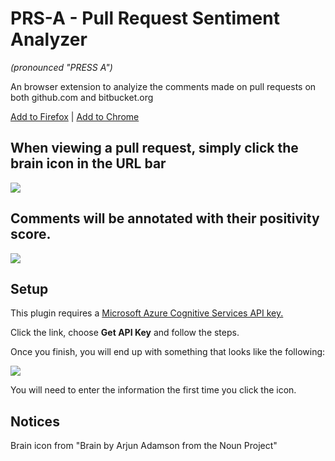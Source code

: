 PRS-A - Pull Request Sentiment Analyzer
=======================================
*(pronounced "PRESS A")*

An browser extension to analyize the comments made on pull requests on both github.com and bitbucket.org

<a href="https://addons.mozilla.org/en-US/firefox/addon/pr-sentiment-analyzer">Add to Firefox</a>
|
<a href="https://chrome.google.com/webstore/detail/prs-a-pull-request-sentim/moboalaekngfbemhedeingankampfekm?hl=en-US">Add to Chrome</a>
         

When viewing a pull request, simply click the brain icon in the URL bar
------------------------------------------------------------------------
<img src="screenshots/brain-icon-screenshot.png"/>


Comments will be annotated with their positivity score.
-------------------------------------------------------
<img src="screenshots/comment.png" />

Setup
-----
This plugin requires a <a href="https://azure.microsoft.com/en-us/try/cognitive-services/?api=text-analytics">Microsoft Azure Cognitive Services API key.</a>


Click the link, choose <b>Get API Key</b> and follow the steps.

Once you finish, you will end up with something that looks like the following:

<a href="https://azure.microsoft.com/en-us/try/cognitive-services/?api=text-analytics">
    <img src="firefox/options/key-example.png" />
</a>

You will need to enter the information the first time you click the icon.


Notices
-------
Brain icon from "Brain by Arjun Adamson from the Noun Project"
